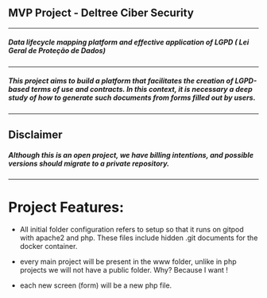 ## MVP Project - Deltree Ciber Security
---
##### Data lifecycle mapping platform and effective application of LGPD ( Lei Geral de Proteção de Dados)
---
##### This project aims to build a platform that facilitates the creation of LGPD-based terms of use and contracts. In this context, it is necessary a deep study of how to generate such documents from forms filled out by users.
---
## Disclaimer 
##### Although this is an open project, we have billing intentions, and possible versions should migrate to a private repository.
---
# Project Features:

* All initial folder configuration refers to setup so that it runs on gitpod with apache2 and php. These files include hidden .git documents for the docker container.

* every main project will be present in the www folder, unlike in php projects we will not have a public folder. Why? Because I want !

* each new screen (form) will be a new php file.
